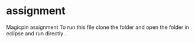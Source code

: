 # assignment
Magicpin assignment
To run this file clone the folder and open the folder in eclipse and run directly .
